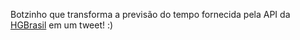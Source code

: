 Botzinho que transforma a previsão do tempo fornecida pela API da [HGBrasil](https://hgbrasil.com/) em um tweet! :)
